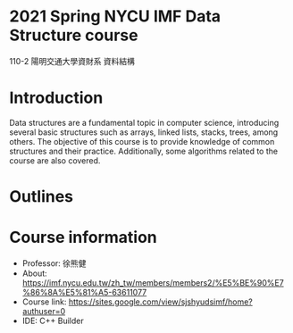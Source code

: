 # 2021 Spring NYCU IMF Data Structure course
110-2 陽明交通大學資財系 資料結構 

# Introduction
Data structures are a fundamental topic in computer science, introducing several basic structures such as arrays, linked lists, stacks, trees, among others. 
The objective of this course is to provide knowledge of common structures and their practice. Additionally, some algorithms related to the course are also covered.  

# Outlines 


# Course information
- Professor: 徐熊健 
- About: https://imf.nycu.edu.tw/zh_tw/members/members2/%E5%BE%90%E7%86%8A%E5%81%A5-63611077
- Course link: https://sites.google.com/view/sjshyudsimf/home?authuser=0
- IDE: C++ Builder
